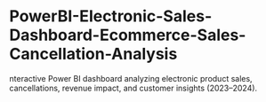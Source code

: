 # PowerBI-Electronic-Sales-Dashboard-Ecommerce-Sales-Cancellation-Analysis
nteractive Power BI dashboard analyzing electronic product sales, cancellations, revenue impact, and customer insights (2023–2024).
